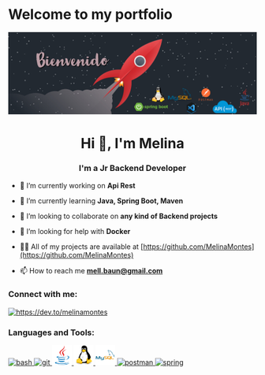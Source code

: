 #  Welcome to my portfolio 
![Melina Montes](/images/githublogo.png)

<h1 align="center">Hi 👋, I'm Melina</h1>
<h3 align="center">I'm a Jr Backend Developer</h3>

- 🔭 I’m currently working on  **Api Rest**

- 🌱 I’m currently learning **Java, Spring Boot, Maven**

- 👯 I’m looking to collaborate on **any kind of Backend projects**

- 🤝 I’m looking for help with **Docker**

- 👨‍💻 All of my projects are available at [https://github.com/MelinaMontes](https://github.com/MelinaMontes)

- 📫 How to reach me **mell.baun@gmail.com**

<h3 align="left">Connect with me:</h3>
<p align="left">
<a href="https://dev.to/https://dev.to/melinamontes" target="blank"><img align="center" src="https://cdn.jsdelivr.net/npm/simple-icons@3.0.1/icons/dev-dot-to.svg" alt="https://dev.to/melinamontes" height="30" width="40" /></a>
</p>

<h3 align="left">Languages and Tools:</h3>
<p align="left"> <a href="https://www.gnu.org/software/bash/" target="_blank"> <img src="https://www.vectorlogo.zone/logos/gnu_bash/gnu_bash-icon.svg" alt="bash" width="40" height="40"/> </a> <a href="https://git-scm.com/" target="_blank"> <img src="https://www.vectorlogo.zone/logos/git-scm/git-scm-icon.svg" alt="git" width="40" height="40"/> </a> <a href="https://www.java.com" target="_blank"> <img src="https://raw.githubusercontent.com/devicons/devicon/master/icons/java/java-original.svg" alt="java" width="40" height="40"/> </a> <a href="https://www.linux.org/" target="_blank"> <img src="https://raw.githubusercontent.com/devicons/devicon/master/icons/linux/linux-original.svg" alt="linux" width="40" height="40"/> </a> <a href="https://www.mysql.com/" target="_blank"> <img src="https://raw.githubusercontent.com/devicons/devicon/master/icons/mysql/mysql-original-wordmark.svg" alt="mysql" width="40" height="40"/> </a> <a href="https://postman.com" target="_blank"> <img src="https://www.vectorlogo.zone/logos/getpostman/getpostman-icon.svg" alt="postman" width="40" height="40"/> </a> <a href="https://spring.io/" target="_blank"> <img src="https://www.vectorlogo.zone/logos/springio/springio-icon.svg" alt="spring" width="40" height="40"/> </a> </p>
